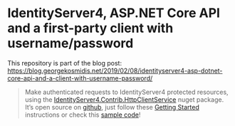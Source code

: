 # IdentityServer4, ASP.NET Core API and a first-party client with username/password

This repository is part of the blog post: https://blog.georgekosmidis.net/2019/02/08/identityserver4-asp-dotnet-core-api-and-a-client-with-username-password/

> Make authenticated requests to IdentityServer4 protected resources, using the [IdentityServer4.Contrib.HttpClientService](https://www.nuget.org/packages/IdentityServer4.Contrib.HttpClientService) nuget package. It’s open source on [github](https://github.com/georgekosmidis/IdentityServer4.Contrib.HttpClientService), just follow these [Getting Started](https://github.com/georgekosmidis/IdentityServer4.Contrib.HttpClientService#getting-started) instructions or check this [sample code](https://github.com/georgekosmidis/IdentityServer4.Contrib.HttpClientService/tree/master/samples/IdentityServer4.Contrib.HttpClientService.CompleteSample)!
